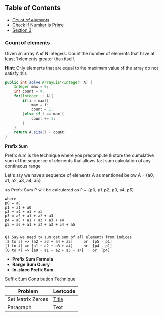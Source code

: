 ## Table of Contents

- [Count of elements](#Count-of-elements)
- [Check if Number is Prime](#check-if-Number-is-Prime)
- [Section 3](#section-3)

### Count of elements
Given an array A of N integers. Count the number of elements that have at least 1 elements greater than itself.

**Hint**: Only elements that are equal to the maximum value of the array do not satisfy this
```java
public int solve(ArrayList<Integer> A) {
    Integer max = 0;
    int count = 0;
    for(Integer i: A){
        if(i > max){
            max = i;
            count = 1;
        }else if(i == max){
            count += 1;
        }
    }
    return A.size() - count;
}
```    












































**Prefix Sum**

Prefix sum is the technique where you precompute & store the cumulative sum of the sequence of elements that allows fast sum calculation of any continuous range.

Let's say we have a sequence of elements A as mentioned below
A = {a0, a1, a2, a3, a4, a5}

so Prefix Sum P will be calculated as
P = {p0, p1, p2, p3, p4, p5}

``` 
where-
p0 = a0
p1 = a1 + a0
p2 = a0 + a1 + a2
p3 = a0 + a1 + a2 + a3 
p4 = a0 + a1 + a2 + a3 + a4
p5 = a0 + a1 + a2 + a3 + a4 + a5


Q) Say we need to sum get sum of all elements from indices 
[2 to 5] => [a2 + a3 + a4 + a5]		or	[p5 - p1] 
[1 to 4] => [a1 + a2 + a3 + a4] 	or	[p4 - p1]
[0 to 4] => [a0 + a1 + a2 + a3 + a4] 	or 	[p4]
```
- **Prefix Sum Formula**
- **Range Sum Query**
- **In-place Prefix Sum**


Suffix Sum
Contribution Technique

| Problem      | Leetcode |
| ----------- | ----------- |
| Set Matrix Zeroes      | [Title](https://leetcode.com/problems/set-matrix-zeroes/)       |
| Paragraph   | Text        |
